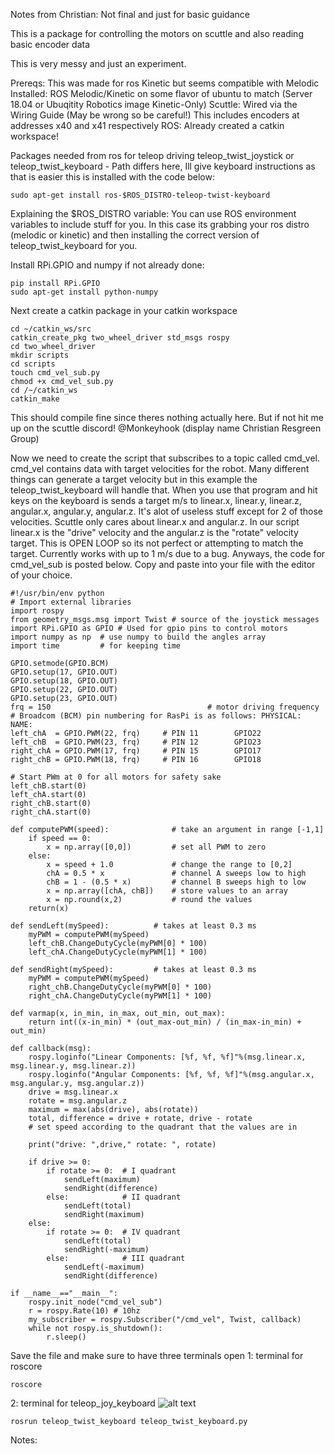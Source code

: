 Notes from Christian: Not final and just for basic guidance

This is a package for controlling the motors on scuttle and also reading basic encoder data

This is very messy and just an experiment.

Prereqs: This was made for ros Kinetic but seems compatible with Melodic
Installed: ROS Melodic/Kinetic on some flavor of ubuntu to match (Server 18.04 or Ubuqitity Robotics image Kinetic-Only)
Scuttle: Wired via the Wiring Guide (May be wrong so be careful!)
	This includes encoders at addresses x40 and x41 respectively
ROS: Already created a catkin workspace!

Packages needed from ros for teleop driving
teleop_twist_joystick or teleop_twist_keyboard - Path differs here, Ill give keyboard instructions as that is easier
this is installed with the code below:
```
sudo apt-get install ros-$ROS_DISTRO-teleop-twist-keyboard 
```
Explaining the $ROS_DISTRO variable:
	You can use ROS environment variables to include stuff for you. In this case its grabbing your ros distro (melodic or kinetic) and then installing the correct version of teleop_twist_keyboard for you.

Install RPi.GPIO and numpy if not already done:
```
pip install RPi.GPIO
sudo apt-get install python-numpy
```
Next create a catkin package in your catkin workspace
```
cd ~/catkin_ws/src
catkin_create_pkg two_wheel_driver std_msgs rospy
cd two_wheel_driver
mkdir scripts
cd scripts
touch cmd_vel_sub.py
chmod +x cmd_vel_sub.py
cd /~/catkin_ws
catkin_make
```
This should compile fine since theres nothing actually here. But if not hit me up on the scuttle discord! @Monkeyhook (display name Christian Resgreen Group)

Now we need to create the script that subscribes to a topic called cmd_vel. cmd_vel contains data with target velocities for the robot. Many different things can generate a target velocity but in this example the teleop_twist_keyboard will handle that. When you use that program and hit keys on the keyboard is sends a target m/s to linear.x, linear.y, linear.z, angular.x, angular.y, angular.z. It's alot of useless stuff except for 2 of those velocities.
Scuttle only cares about linear.x and angular.z. In our script linear.x is the "drive" velocity and the angular.z is the "rotate" velocity target. This is OPEN LOOP so its not perfect or attempting to match the target. Currently works with up to 1 m/s due to a bug. Anyways, the code for cmd_vel_sub is posted below. Copy and paste into your file with the editor of your choice.
```
#!/usr/bin/env python 
# Import external libraries
import rospy
from geometry_msgs.msg import Twist # source of the joystick messages
import RPi.GPIO as GPIO # Used for gpio pins to control motors
import numpy as np  # use numpy to build the angles array
import time         # for keeping time

GPIO.setmode(GPIO.BCM)
GPIO.setup(17, GPIO.OUT)
GPIO.setup(18, GPIO.OUT)
GPIO.setup(22, GPIO.OUT)
GPIO.setup(23, GPIO.OUT)
frq = 150                                   # motor driving frequency
# Broadcom (BCM) pin numbering for RasPi is as follows: PHYSICAL:       NAME:
left_chA  = GPIO.PWM(22, frq)     # PIN 11        GPIO22
left_chB  = GPIO.PWM(23, frq)     # PIN 12        GPIO23
right_chA = GPIO.PWM(17, frq)     # PIN 15        GPIO17
right_chB = GPIO.PWM(18, frq)     # PIN 16        GPIO18

# Start PWm at 0 for all motors for safety sake
left_chB.start(0)
left_chA.start(0)
right_chB.start(0)
right_chA.start(0)

def computePWM(speed):              # take an argument in range [-1,1]
    if speed == 0:
        x = np.array([0,0])         # set all PWM to zero
    else:
        x = speed + 1.0             # change the range to [0,2]
        chA = 0.5 * x               # channel A sweeps low to high
        chB = 1 - (0.5 * x)         # channel B sweeps high to low
        x = np.array([chA, chB])    # store values to an array
        x = np.round(x,2)           # round the values
    return(x)

def sendLeft(mySpeed):          # takes at least 0.3 ms
    myPWM = computePWM(mySpeed)
    left_chB.ChangeDutyCycle(myPWM[0] * 100)
    left_chA.ChangeDutyCycle(myPWM[1] * 100)

def sendRight(mySpeed):         # takes at least 0.3 ms
    myPWM = computePWM(mySpeed)
    right_chB.ChangeDutyCycle(myPWM[0] * 100)
    right_chA.ChangeDutyCycle(myPWM[1] * 100)

def varmap(x, in_min, in_max, out_min, out_max):
    return int((x-in_min) * (out_max-out_min) / (in_max-in_min) + out_min)

def callback(msg):
	rospy.loginfo("Linear Components: [%f, %f, %f]"%(msg.linear.x, msg.linear.y, msg.linear.z))
	rospy.loginfo("Angular Components: [%f, %f, %f]"%(msg.angular.x, msg.angular.y, msg.angular.z))
	drive = msg.linear.x
	rotate = msg.angular.z
	maximum = max(abs(drive), abs(rotate))
	total, difference = drive + rotate, drive - rotate
	# set speed according to the quadrant that the values are in
	
	print("drive: ",drive," rotate: ", rotate)
	
	if drive >= 0:
		if rotate >= 0:  # I quadrant
			sendLeft(maximum)
			sendRight(difference)
		else:            # II quadrant
			sendLeft(total)
			sendRight(maximum)
	else:
		if rotate >= 0:  # IV quadrant
			sendLeft(total)
			sendRight(-maximum)
		else:            # III quadrant
			sendLeft(-maximum)
			sendRight(difference)
 
if __name__=="__main__":
	rospy.init_node("cmd_vel_sub")
	r = rospy.Rate(10) # 10hz
	my_subscriber = rospy.Subscriber("/cmd_vel", Twist, callback)
	while not rospy.is_shutdown():
		r.sleep()
```
Save the file and make sure to have three terminals open
1: terminal for roscore
```
roscore
```
2: terminal for teleop_joy_keyboard
![alt text](http://url/to/img.png)
```
rosrun teleop_twist_keyboard teleop_twist_keyboard.py 
```
Notes: 
